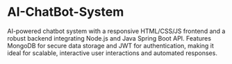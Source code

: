 # AI-ChatBot-System
AI-powered chatbot system with a responsive HTML/CSS/JS frontend and a robust backend integrating Node.js and Java Spring Boot API. Features MongoDB for secure data storage and JWT for authentication, making it ideal for scalable, interactive user interactions and automated responses.
